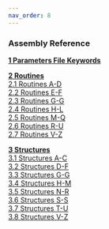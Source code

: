 ```yaml
---
nav_order: 8
---
```

### Assembly Reference

**[1 Parameters File Keywords](Asmref/agp.md)**

**[2 Routines](Asmref/asma_d.md)**  
[2.1 Routines A-D](Asmref/asma_d.md#21-routines-a-d)  
[2.2 Routines E-F](Asmref/asme_f.md#22-routines-e-f)  
[2.3 Routines G-G](Asmref/asmg_g.md#23-routines-g-g)  
[2.4 Routines H-L](Asmref/asmh_l.md#24-routines-h-l)  
[2.5 Routines M-Q](Asmref/asmm_q.md#25-routines-m-q)  
[2.6 Routines R-U](Asmref/asmr_u.md#26-routines-r-u)  
[2.7 Routines V-Z](Asmref/asmv_z.md#27-routines-v-z)  

**[3 Structures](Asmref/asmstrac.md)**  
[3.1 Structures A-C](Asmref/asmstrac.md#31-structures-a-c)  
[3.2 Structures D-F](Asmref/asmstrdf.md#32-structures-d-f)  
[3.3 Structures G-G](Asmref/asmstrgg.md#33-structures-g-g)  
[3.4 Structures H-M](Asmref/asmstrhm.md#34-structures-h-m)  
[3.5 Structures N-R](Asmref/asmstrnr.md#35-structures-n-r)  
[3.6 Structures S-S](Asmref/asmstrss.md#36-structures-s-s)  
[3.7 Structures T-U](Asmref/asmstrtu.md#37-structures-t-u)  
[3.8 Structures V-Z](Asmref/asmstrvz.md#38-structures-v-z)  
